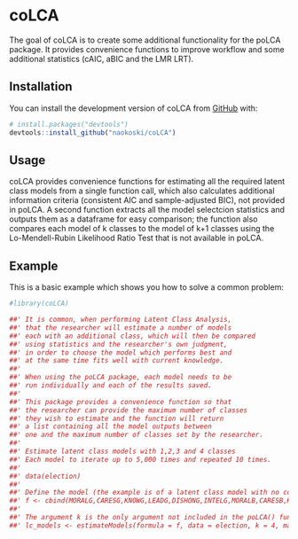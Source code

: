 
<!-- README.md is generated from README.Rmd. Please edit that file -->

# coLCA

<!-- badges: start -->
<!-- badges: end -->

The goal of coLCA is to create some additional functionality for the
poLCA package. It provides convenience functions to improve workflow and
some additional statistics (cAIC, aBIC and the LMR LRT).

## Installation

You can install the development version of coLCA from
[GitHub](https://github.com/) with:

``` r
# install.packages("devtools")
devtools::install_github("naokoski/coLCA")
```

## Usage

coLCA provides convenience functions for estimating all the required
latent class models from a single function call, which also calculates
additional information criteria (consistent AIC and sample-adjusted
BIC), not provided in poLCA. A second function extracts all the model
selectcion statistics and outputs them as a dataframe for easy
comparison; the function also compares each model of k classes to the
model of k+1 classes using the Lo-Mendell-Rubin Likelihood Ratio Test
that is not available in poLCA.

## Example

This is a basic example which shows you how to solve a common problem:

``` r
#library(coLCA)

##' It is common, when performing Latent Class Analysis, 
##' that the researcher will estimate a number of models 
##' each with an additional class, which will then be compared
##' using statistics and the researcher's own judgment,
##' in order to choose the model which performs best and 
##' at the same time fits well with current knowledge.
##' 
##' When using the poLCA package, each model needs to be
##' run individually and each of the results saved.
##' 
##' This package provides a convenience function so that 
##' the researcher can provide the maximum number of classes
##' they wish to estimate and the function will return
##' a list containing all the model outputs between 
##' one and the maximum number of classes set by the researcher.
##' 
##' Estimate latent class models with 1,2,3 and 4 classes
##' Each model to iterate up to 5,000 times and repeated 10 times.
##' 
##' data(election)
##' 
##' Define the model (the example is of a latent class model with no covariates)
##' f <- cbind(MORALG,CARESG,KNOWG,LEADG,DISHONG,INTELG,MORALB,CARESB,KNOWB,LEADB,DISHONB,INTELB) ~ 1
##' 
##' The argument k is the only argument not included in the poLCA() function. All other arguments are the same.
##' lc_models <- estimateModels(formula = f, data = election, k = 4, maxiter = 5000, nrep = 10)
```
